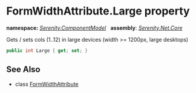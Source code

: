 # FormWidthAttribute.Large property
**namespace:** *[Serenity.ComponentModel](../../README.md#serenity.componentmodel-namespace)*   **assembly**: *[Serenity.Net.Core](../../README.md)*

Gets / sets cols (1..12) in large devices (width &gt;= 1200px, large desktops)

```csharp
public int Large { get; set; }
```

## See Also

* class [FormWidthAttribute](../FormWidthAttribute.md)